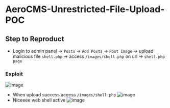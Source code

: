 # AeroCMS-Unrestricted-File-Upload-POC
## Step to Reproduct
* Login to admin panel -> `Posts` -> `Add Posts` -> `Post Image` -> upload malicious file `shell.php` -> access `/images/shell.php` on url -> `shell.php page`
### Exploit
![image](https://user-images.githubusercontent.com/79050415/157000088-368ebaa1-b275-4647-bbc5-c67b7a599467.png)
* When upload success access `/images/shell.php`
![image](https://user-images.githubusercontent.com/79050415/157001048-4deb194c-2a9c-437d-8eb6-5d6a1b452cf6.png)
* Niceeee web shell active
![image](https://user-images.githubusercontent.com/79050415/157001142-334f5f43-cea9-4711-a56a-1b4494f118d3.png)

